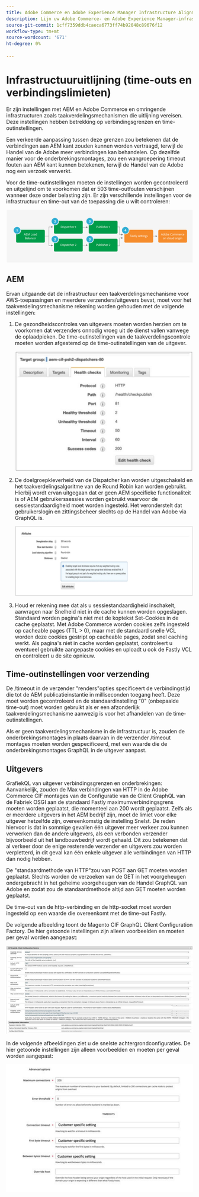 ```yaml
---
title: Adobe Commerce en Adobe Experience Manager Infrastructure Alignment
description: Lijn uw Adobe Commerce- en Adobe Experience Manager-infrastructuur uit om acceptabele onderbrekingen en verbindingsgrenzen in te stellen.
source-git-commit: 1cff7359ddb4caeca6773ff74b92048c89676f12
workflow-type: tm+mt
source-wordcount: '671'
ht-degree: 0%

---
```



# Infrastructuuruitlijning (time-outs en verbindingslimieten)

Er zijn instellingen met AEM en Adobe Commerce en omringende infrastructuren zoals taakverdelingsmechanismen die uitlijning vereisen. Deze instellingen hebben betrekking op verbindingsgrenzen en time-outinstellingen.

Een verkeerde aanpassing tussen deze grenzen zou betekenen dat de verbindingen aan AEM kant zouden kunnen worden vertraagd, terwijl de Handel van de Adobe meer verbindingen kan behandelen. Op dezelfde manier voor de onderbrekingsmontages, zou een wangroepering timeout fouten aan AEM kant kunnen betekenen, terwijl de Handel van de Adobe nog een verzoek verwerkt.

Voor de time-outinstellingen moeten de instellingen worden gecontroleerd en uitgelijnd om te voorkomen dat er 503 time-outfouten verschijnen wanneer deze onder belasting zijn. Er zijn verschillende instellingen voor de infrastructuur en time-out van de toepassing die u wilt controleren:

![Genummerd diagram dat de onderbrekingen en verbindingsgrenzen voor AEM beschrijft](../assets/commerce-at-scale/timeout-settings.svg)

## AEM

Ervan uitgaande dat de infrastructuur een taakverdelingsmechanisme voor AWS-toepassingen en meerdere verzenders/uitgevers bevat, moet voor het taakverdelingsmechanisme rekening worden gehouden met de volgende instellingen:

1. De gezondheidscontroles van uitgevers moeten worden herzien om te voorkomen dat verzenders onnodig vroeg uit de dienst vallen vanwege de oplaadpieken. De time-outinstellingen van de taakverdelingscontrole moeten worden afgestemd op de time-outinstellingen van de uitgever.

   ![Screenshot met AEM health checks van taakverdelingsmechanisme](../assets/commerce-at-scale/health-checks.svg)

1. De doelgroepkleverheid van de Dispatcher kan worden uitgeschakeld en het taakverdelingsalgoritme van de Round Robin kan worden gebruikt. Hierbij wordt ervan uitgegaan dat er geen AEM specifieke functionaliteit is of AEM gebruikerssessies worden gebruikt waarvoor de sessiestandaardigheid moet worden ingesteld. Het veronderstelt dat gebruikerslogin en zittingsbeheer slechts op de Handel van Adobe via GraphQL is.

   ![Schermafbeelding met kenmerken voor AEM sessievasthouding](../assets/commerce-at-scale/session-stickiness.svg)

1. Houd er rekening mee dat als u sessiestandaardigheid inschakelt, aanvragen naar Snelheid niet in de cache kunnen worden opgeslagen. Standaard worden pagina&#39;s niet met de koptekst Set-Cookies in de cache geplaatst. Met Adobe Commerce worden cookies zelfs ingesteld op cacheable pages (TTL > 0), maar met de standaard snelle VCL worden deze cookies gestript op cacheable pages, zodat snel caching werkt. Als pagina&#39;s niet in cache worden geplaatst, controleert u eventueel gebruikte aangepaste cookies en uploadt u ook de Fastly VCL en controleert u de site opnieuw.

## Time-outinstellingen voor verzending

De /timeout in de verzender &quot;renders&quot;opties specificeert de verbindingstijd die tot de AEM publicatieinstantie in milliseconden toegang heeft. Deze moet worden gecontroleerd en de standaardinstelling &quot;0&quot; (onbepaalde time-out) moet worden gebruikt als er een afzonderlijk taakverdelingsmechanisme aanwezig is voor het afhandelen van de time-outinstellingen.

Als er geen taakverdelingsmechanisme in de infrastructuur is, zouden de onderbrekingsmontages in plaats daarvan in de verzender /timeout montages moeten worden gespecificeerd, met een waarde die de onderbrekingsmontages GraphQL in de uitgever aanpast.

## Uitgevers

GrafiekQL van uitgever verbindingsgrenzen en onderbrekingen: Aanvankelijk, zouden de Max verbindingen van HTTP in de Adobe Commerce CIF montages van de Configuratie van de Cliënt GraphQL van de Fabriek OSGI aan de standaard Fastly maximumverbindingsgrens moeten worden geplaatst, die momenteel aan 200 wordt geplaatst. Zelfs als er meerdere uitgevers in het AEM bedrijf zijn, moet de limiet voor elke uitgever hetzelfde zijn, overeenkomstig de instelling Snelst. De reden hiervoor is dat in sommige gevallen één uitgever meer verkeer zou kunnen verwerken dan de andere uitgevers, als een verbonden verzender bijvoorbeeld uit het landbouwbedrijf wordt gehaald. Dit zou betekenen dat al verkeer door de enige resterende verzender en uitgevers zou worden verpletterd, in dit geval kan één enkele uitgever alle verbindingen van HTTP dan nodig hebben.

De &quot;standaardmethode van HTTP&quot;zou van POST aan GET moeten worden geplaatst. Slechts worden de verzoeken van de GET in het voorgeheugen ondergebracht in het geheime voorgeheugen van de Handel GraphQL van Adobe en zodat zou de standaardmethode altijd aan GET moeten worden geplaatst.

De time-out van de http-verbinding en de http-socket moet worden ingesteld op een waarde die overeenkomt met de time-out Fastly.

De volgende afbeelding toont de Magento CIF GraphQL Client Configuration Factory. De hier getoonde instellingen zijn alleen voorbeelden en moeten per geval worden aangepast:

![Screenshot van de configuratieinstellingen van het Commerce-integratieframework](../assets/commerce-at-scale/cif-config.svg)

In de volgende afbeeldingen ziet u de snelste achtergrondconfiguraties. De hier getoonde instellingen zijn alleen voorbeelden en moeten per geval worden aangepast:

![Schermafbeelding van de configuratie-instellingen voor Admin-handelsbeheer voor snel](../assets/commerce-at-scale/cif-config-advanced.svg)
